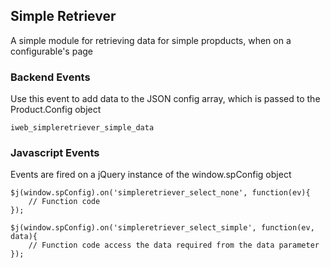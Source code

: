 ## Simple Retriever ##
A simple module for retrieving data for simple propducts, when on a configurable's page

### Backend Events ###
Use this event to add data to the JSON config array, which is passed to the Product.Config object
```
iweb_simpleretriever_simple_data
```

### Javascript Events ###
Events are fired on a jQuery instance of the window.spConfig object
```
$j(window.spConfig).on('simpleretriever_select_none', function(ev){
    // Function code
});

$j(window.spConfig).on('simpleretriever_select_simple', function(ev, data){
    // Function code access the data required from the data parameter
});
```
